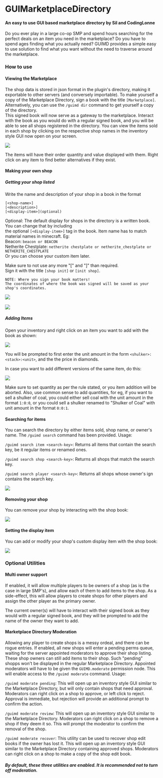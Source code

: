 # GUIMarketplaceDirectory

#### An easy to use GUI based marketplace directory by Sil and CodingLonne

Do you ever play in a large co-op SMP and spend hours searching for the perfect deals on an item you need in the marketplace? Do you have to spend ages finding what you actually need? GUIMD provides a 
simple easy to use solution to find what you want without the need to traverse around the marketplace.

### How to use
#### Viewing the Marketplace
The shop data is stored in json format in the plugin's directory, making it exportable to other servers (and conversely importable). To make yourself a copy of the Marketplace Directory, sign a book 
with the title `[Marketplace]`. Alternatively, you can use the `/guimd dir` command to get yourself a copy of the directory. <br>
This signed book will now serve as a gateway to the marketplace. Interact with the book as you would do with a regular signed book, and you will be able to see all
shops registered in the directory. You can view the items sold in each shop by clicking on the respective shop names in the inventory 
style GUI now open on your screen.

<img src="Captures/init_marketplace.gif">

The items will have their order quantity and value displayed with them. Right click on any item to find better alternatives if they exist.

#### Making your own shop
##### Getting your shop listed
Write the name and description of your shop in a book in the format
````
[<shop-name>]
[<description>]
[<display-item>](optional)
````

Optional: The default display for shops in the directory is a written book. You can change that by including <br>
the optional `[<display-item>]` tag in the book. Item name has to match material names in minecraft. Eg:  <br>
Beacon: `beacon or BEACON` <br>
Netherite Chestplate: `netherite chestplate or netherite_chestplate or NETHERITE_CHESTPLATE` <br>
Or you can choose your custom item later. <br>

Make sure to not use any more "\[" and "\]" than required. <br>
Sign it with the title `[shop init]` or `[init shop]`. 

```
NOTE: Where you sign your book matters!
The coordinates of where the book was signed will be saved as your shop's coordinates.
```
<img src="Captures/init_shop.gif"> <br> <br>
<img src="Captures/view_marketplace.gif">

##### Adding Items
Open your inventory and right click on an item you want to add with the book as shown:

<img src="Captures/add_item.gif">

You will be prompted to first enter the unit amount in the form `<shulker>:<stack>:<unit>`, and the the price in diamonds.

In case you want to add different versions of the same item, do this:

<img src="Captures/item_modify.gif">

Make sure to set quantity as per the rule stated, or you item addition will be aborted. Also, use common sense to add quantities, for eg, if you want to sell a shulker of coal, you could either 
sell coal with the unit amount in the format `1:0:0`, or you could sell a shulker renamed to "Shulker of Coal" with unit amount in the format `0:0:1`.

#### Searching for items
You can search the directory by either items sold, shop name, or owner's name. The `/guimd search` command has been provided. Usage:

`/guimd search item <search-key>`: Returns all items that contain the search key, be it regular items or renamed ones.

`/guimd search shop <search-key>`: Returns all shops that match the search key.

`/guimd search player <search-key>`: Returns all shops whose owner's ign contains the search key.

<img src="Captures/search.gif">

#### Removing your shop
You can remove your shop by interacting with the shop book:

<img src="Captures/shop_edit.gif">

#### Setting the display item
You can add or modify your shop's custom display item with the shop book:

<img src="Captures/set_display_item.gif">

### Optional Utilities
#### Multi owner support
If enabled, it will allow multiple players to be owners of a shop (as is the case in large SMP's), and allow each of them to add items to the shop. As a side-effect, this will allow players to 
create shops for other players and assign the other player as the primary owner.

The current owner(s) will have to interact with their signed book as they would with a regular signed book, and they will be prompted to add the name of the owner they want to add.

#### Marketplace Directory Moderation
Allowing any player to create shops is a messy ordeal, and there can be rogue entries. If enabled, all new shops will enter a pending perms queue, waiting for the server appointed moderators to 
approve their shop listing. These shop owners can still add items to their shop. Such "pending" shopps won't be displayed in the regular Marketplace Directory. Appointed moderators will have to be 
given the `GUIMD.moderate` permission node. This will enable access to the `/guimd moderate` command. Usage:

`/guimd moderate pending`: This will open up an inventory style GUI similar to the Marketplace Directory, but will only contain shops that need approval. Moderators can right click on a shop to 
approve, or left click to reject. Approval is immediate, but rejection will provide an additional prompt to confirm the action.

`/guimd moderate review`: This will open up an inventory style GUI similar to the Marketplace Directory. Moderators can right click on a shop to remove a shop if they deem it so. This will prompt
the moderator to confirm the removal of the shop.

`/guimd moderate recover`: This utility can be used to recover shop edit books if the owner has lost it. This will open up an inventory style GUI similar to the Marketplace Directory containing 
approved shops. Moderators can right click on a shop to make a copy of the shop edit book. 

##### By default, these three utilities are enabled. It is recommended not to turn off moderation.
